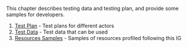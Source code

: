 This chapter describes testing data and testing plan, and provide some samples for developers.

1. [Test Plan](testplan.html) - Test plans for different actors 
2. [Test Data](testdata.html) - Test data that can be used
3. [Resources Samples](samples.html) - Samples of resources profiled following this IG